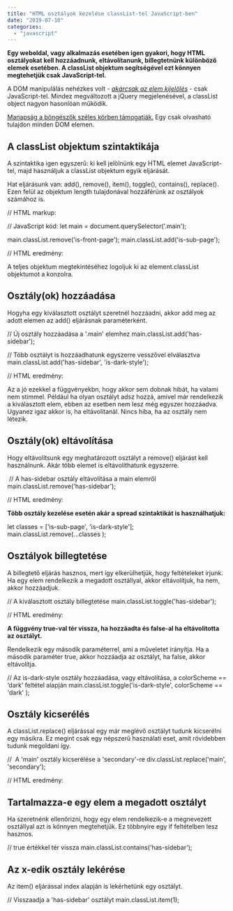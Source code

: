 ```yaml
---
title: "HTML osztályok kezelése classList-tel JavaScript-ben"
date: "2019-07-10"
categories: 
  - "javascript"
---
```


**Egy weboldal, vagy alkalmazás esetében igen gyakori, hogy HTML osztályokat kell hozzáadnunk, eltávolítanunk, billegtetnünk különböző elemek esetében. A classList objektum segítségével ezt könnyen megtehetjük csak JavaScript-tel.**

A DOM manipulálás nehézkes volt - [_akárcsak az elem kijelölés_](https://conedevelopment.com/hu/dom-elemek-kijelolese-javascript-ben-a-queryselector-es-queryselectorall-segitsegevel/) - csak JavaScript-tel. Mindez megváltozott a jQuery megjelenésével, a classList object nagyon hasonlóan működik.

[Manapság a böngészők széles körben támogatják.](https://caniuse.com/#search=classList) Egy csak olvasható tulajdon minden DOM elemen.

## A classList objektum szintaktikája

A szintaktika igen egyszerű: ki kell jelölnünk egy HTML elemet JavaScript-tel, majd használjuk a classList objektum egyik eljárását.

Hat eljárásunk van: add(), remove(), item(), toggle(), contains(), replace(). Ezen felül az objektum length tulajdonával hozzáférünk az osztályok számához is.

// HTML markup:
<div class="main is-front-page"></div>

// JavaScript kód:
let main = document.querySelector('.main');

main.classList.remove('is-front-page');
main.classList.add('is-sub-page');

// HTML eredmény:
<div class="main is-sub-page"></div>

A teljes objektum megtekintéséhez logoljuk ki az element.classList objektumot a konzolra.

## Osztály(ok) hozzáadása

Hogyha egy kiválasztott osztályt szeretnél hozzáadni, akkor add meg az adott elemen az add() eljárásnak paraméterként.

// Új osztály hozzáadása a '.main' elemhez
main.classList.add('has-sidebar');

// Több osztályt is hozzáadhatunk egyszerre vesszővel elválasztva
main.classList.add('has-sidebar', 'is-dark-style');

// HTML eredmény:
<div class="main is-sub-page has-sidebar is-dark-style"></div>

Az a jó ezekkel a függvényekbn, hogy akkor sem dobnak hibát, ha valami nem stimmel. Például ha olyan osztályt adsz hozzá, amivel már rendelkezik a kiválasztott elem, ebben az esetben nem lesz még egyszer hozzáadva. Ugyanez igaz akkor is, ha eltávolítanál. Nincs hiba, ha az osztály nem létezik.

## Osztály(ok) eltávolítása

Hogy eltávolítsunk egy meghatározott osztályt a remove() eljárást kell használnunk. Akár több elemet is eltávolíthatunk egyszerre.

 // A has-sidebar osztály eltávolítása a main elemről
main.classList.remove('has-sidebar');

// HTML eredmény:
<div class="main is-sub-page is-dark-style"></div>

**Több osztály kezelése esetén akár a spread szintaktikát is használhatjuk:**

let classes = \['is-sub-page', 'is-dark-style'\];
main.classList.remove(...classes );

## Osztályok billegtetése

A billegtető eljárás hasznos, mert így elkerülhetjük, hogy feltételeket írjunk. Ha egy elem rendelkezik a megadott osztállyal, akkor eltávolítjuk, ha nem, akkor hozzáadjuk.

// A kiválasztott osztály billegtetése
main.classList.toggle('has-sidebar');

// HTML eredmény:
<div class="main has-sidebar"></div>

**A függvény true-val tér vissza, ha hozzáadta és false-al ha eltávolította az osztályt.**

Rendelkezik egy második paraméterrel, ami a műveletet irányítja. Ha a második paraméter true, akkor hozzáadja az osztályt, ha false, akkor eltávolítja.

// Az is-dark-style osztály hozzáadása, vagy eltávolítása, a colorScheme == ‘dark’ feltétel alapján
main.classList.toggle('is-dark-style', colorScheme == 'dark' );

## Osztály kicserélés

A classList.replace() eljárással egy már meglévő osztályt tudunk kicserélni egy másikra. Ez megint csak egy népszerű használati eset, amit rövidebben tudunk megoldani így.

//  A 'main' osztály kicserélése a 'secondary'-re
div.classList.replace('main', 'secondary');

// HTML eredmény:
<div class="secondary has-sidebar"></div>

## Tartalmazza-e egy elem a megadott osztályt

Ha szeretnénk ellenőrizni, hogy egy elem rendelkezik-e a megnevezett osztállyal azt is könnyen megtehetjük. Ez többnyire egy if feltételben lesz hasznos.

// true értékkel tér vissza
main.classList.contains('has-sidebar');

## Az x-edik osztály lekérése

Az item() eljárással index alapján is lekérhetünk egy osztályt.

// Visszaadja a 'has-sidebar' osztályt
main.classList.item(1);
